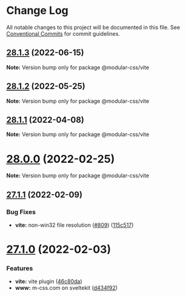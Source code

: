 # Change Log

All notable changes to this project will be documented in this file.
See [Conventional Commits](https://conventionalcommits.org) for commit guidelines.

## [28.1.3](https://github.com/tivac/modular-css/compare/v28.1.2...v28.1.3) (2022-06-15)

**Note:** Version bump only for package @modular-css/vite





## [28.1.2](https://github.com/tivac/modular-css/compare/v28.1.1...v28.1.2) (2022-05-25)

**Note:** Version bump only for package @modular-css/vite





## [28.1.1](https://github.com/tivac/modular-css/compare/v28.1.0...v28.1.1) (2022-04-08)

**Note:** Version bump only for package @modular-css/vite





# [28.0.0](https://github.com/tivac/modular-css/compare/v27.2.0...v28.0.0) (2022-02-25)

**Note:** Version bump only for package @modular-css/vite





## [27.1.1](https://github.com/tivac/modular-css/compare/v27.1.0...v27.1.1) (2022-02-09)


### Bug Fixes

* **vite:** non-win32 file resolution ([#809](https://github.com/tivac/modular-css/issues/809)) ([115c517](https://github.com/tivac/modular-css/commit/115c517ca5f4586619db2207d1d37675981237c6))





# [27.1.0](https://github.com/tivac/modular-css/compare/v27.0.3...v27.1.0) (2022-02-03)


### Features

* **vite:** vite plugin ([46c80da](https://github.com/tivac/modular-css/commit/46c80dab3c552b5ddf2c43683984d6c9112ecd39))
* **www:** m-css.com on sveltekit ([d434f92](https://github.com/tivac/modular-css/commit/d434f927a4201df8d66cd7ed5ea2be63daa42b7a))
